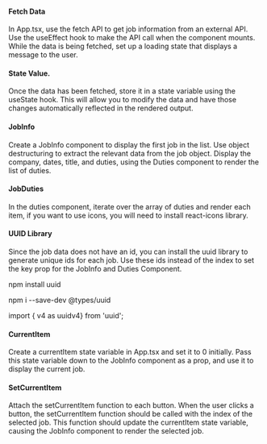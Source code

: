 #### Fetch Data

In App.tsx, use the fetch API to get job information
from an external API. Use the useEffect hook to make
the API call when the component mounts. While the data
is being fetched, set up a loading state that displays
a message to the user.

#### State Value.

Once the data has been fetched, store it in a state
variable using the useState hook. This will allow you
to modify the data and have those changes automatically
reflected in the rendered output.

#### JobInfo

Create a JobInfo component to display the first job in the list.
Use object destructuring to extract the relevant data from the
job object. Display the company, dates, title, and duties, using the
Duties component to render the list of duties.

#### JobDuties

In the duties component, iterate over the array of duties and render
each item, if you want to use icons, you will need to install react-icons
library.

#### UUID Library

Since the job data does not have an id, you can install the uuid
library to generate unique ids for each job. Use these ids
instead of the index to set the key prop for the JobInfo
and Duties Component.

npm install uuid

npm i --save-dev @types/uuid

import { v4 as uuidv4} from 'uuid';

#### CurrentItem

Create a currentItem state variable in App.tsx and set it to 0 initially.
Pass this state variable down to the JobInfo component as a prop, and use it
to display the current job.

#### SetCurrentItem

Attach the setCurrentItem function to each button.
When the user clicks a button, the setCurrentItem function should be called with
the index of the selected job. This function should update the currentItem state
variable, causing the JobInfo component to render the selected job.
